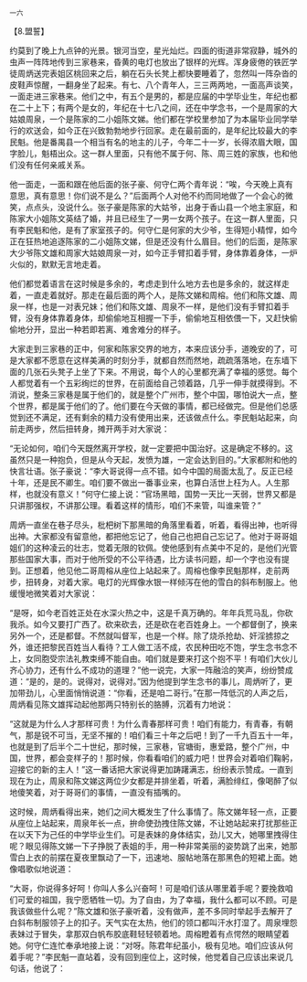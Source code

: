     一六 

   【8.盟誓】

   约莫到了晚上九点钟的光景。银河当空，星光灿烂。四面的街道非常寂静，城外的虫声一阵阵地传到三家巷来，昏黄的电灯也放出了银样的光辉。浑身疲倦的铁匠学徒周炳送完表姐区桃回来之后，躺在石头长凳上都快要睡着了，忽然叫一阵杂沓的皮鞋声惊醒，一翻身坐了起来。有七、八个青年人，三三两两地，一面高声谈笑，一面走进三家巷来。他们之中，有五个是男的，都是应届的中学毕业生，年纪也都在二十上下；有两个是女的，年纪在十七八之间，还在中学念书，一个是周家的大姑娘周泉，一个是陈家的二小姐陈文娣。他们都在学校里参加了为本届毕业同学举行的欢送会，如今正在兴致勃勃地步行回家。走在最前面的，是年纪比较最大的李民魁。他是番禺县一个相当有名的地主的儿子，今年二十一岁，长得浓眉大眼，国字脸儿，魁梧出众。这一群人里面，只有他不属于何、陈、周三姓的家族，也和他们没有任何亲戚关系。

   他一面走，一面和跟在他后面的张子豪、何守仁两个青年说：“唉，今天晚上真有意思，真有意思！你们说不是么？”后面两个人对他不约而同地做了一个会心的微笑，点点头，没说什么。张子豪是陈家的大姑爷，出身于香山县一个地主家庭，和陈家大小姐陈文英结了婚，并且已经生了一男一女两个孩子。在这一群人里面，只有李民魁和他，是有了家室孩子的。何守仁是何家的大少爷，生得短小精悍，如今正在狂热地追逐陈家的二小姐陈文娣，但是还没有什么眉目。他们的后面，是陈家大少爷陈文雄和周家大姑娘周泉一对，如今正手臂扣着手臂，身体靠着身体，一炉火似的，默默无言地走着。

   他们都觉着语言在这时候是多余的，考虑走到什么地方去也是多余的，就这样走着，一直走着就好。那走在最后面的两个人，是陈文娣和周榕。他们和陈文雄、周泉一样，也是一对表兄妹；他们和陈文雄、周泉不一样，是他们没有手臂扣着手臂，没有身体靠着身体，却偷偷地互相握一下手，偷偷地互相依偎一下，又赶快偷偷地分开，显出一种若即若离、难舍难分的样子。

   大家走到三家巷的正中，何家和陈家交界的地方，本来应该分手，道晚安的了，可是大家都不愿意在这样美满的时刻分手，就都自然而然地，疏疏落落地，在东墙下面的几张石头凳子上坐了下来。不用说，每个人的心里都充满了幸福的感觉。每个人都觉着有一个五彩绚烂的世界，在前面给自己领着路，几乎一伸手就摸得到。不消说，整条三家巷是属于他们的，就是整个广州市，整个中国，哪怕说大一点，整个世界，都是属于他们的了。他们要在今天做的事情，都已经做完。但是他们总感觉到还不满足，还有剩余的精力没有使用出来，还该做点什么。李民魁站起来，向前走两步，然后扭转身，摊开两手对大家说：

   “无论如何，咱们今天既然离开学校，就一定要把中国治好。这是确定不移的。这虽然只是一种抱负，但是从今天起，发愤为雄，一定会达到目的。”大家都附和他的快言壮语。张子豪说：“李大哥说得一点不错。如今中国的局面太乱了。反正已经十年，还是民不卿生。咱们要不做出一番事业来，也算白活世上枉为人。人生那样，也就没有意义！”何守仁接上说：“官场黑暗，国势一天比一天弱，世界又都是只讲那强权，不讲那公理。看着这样的情形，咱们不来管，叫谁来管？”

   周炳一直坐在巷子尽头，枇杷树下那黑暗的角落里看着，听着，看得出神，也听得出神。大家都没有留意他，都把他忘记了，他自己也把自己忘记了。他对于哥哥姐姐们的这种凌云的壮志，觉着无限的钦佩。使他感到有点美中不足的，是他们光管那些国家大事，而对于他所受的不公平待遇，比方读书问题，却一个字也没有提到。正想着，他见他二哥周榕从座位上站起来了。周榕也像李民魁那样，走前两步，扭转身，对着大家。电灯的光辉像水银一样倾泻在他的雪白的斜布制服上。他缓慢地微笑着对大家说：

   “是呀，如今老百姓正处在水深火热之中，这是千真万确的。年年兵荒马乱，你砍我杀。如今又要打广西了。砍来砍去，还是砍在老百姓身上。一个都督倒了，换来另外一个，还是都督。不然就叫督军，也是一个样。除了烧杀抢劫、奸淫掳掠之外，谁还把黎民百姓当人看待？工人做工活不成，农民种田吃不饱，学生念书念不上，女同胞受宗法礼教束缚不能自由。咱们就是要来打这个抱不平！有咱们大伙儿齐心协力，还有什么不成功的道理？”他一说完，大家一阵融洽的笑声，纷纷赞成道：“是的，是的。说得对，说得对。”因为他提到学生念书的事儿，周炳听了，更加带劲儿，心里面悄悄说道：“你看，还是咱二哥行。”在那一阵低沉的人声之后，周炳看见陈文雄挥动起他那两只特别长的胳膊，沉着有力地说：

   “这就是为什么人才那样可贵！为什么青春那样可贵！咱们有能力，有青春，有朝气，那是锐不可当，无坚不摧的！咱们看三十年之后吧！到了一千九百五十一年，也就是到了后半个二十世纪，那时候，三家巷，官塘街，惠爱路，整个广州，中国，世界，都会变样子的！那时候，你看看咱们的威力吧！世界会对着咱们鞠躬，迎接它的新的主人！”这一番话把大家说得更加踌躇满志，纷纷表示赞成。一直到现在为止，周泉和陈文娣这两位少女都是并排坐着，听着，满脸绯红，像喝醉了似地傻笑着，对于哥哥们的事情，一直没有插嘴的。

   这时候，周炳看得出来，她们之间大概发生了什么事情了。陈文娣年轻一点，正要从座位上站起来，周泉年长一点，拚命使劲拽住陈文娣，不让她站起来打扰那些正在以天下为己任的中学毕业生们。可是表妹的身体结实，劲儿又大，她哪里拽得住呢？眼见得陈文娣一下子挣脱了表姐的手，用一种非常美丽的姿势跳了出来，她那雪白上衣的前摆在夏夜里飘动了一下，迅速地、服帖地落在那黑色的短裙上面。她像唱歌似地说道：

   “大哥，你说得多好呵！你叫人多么兴奋呵！可是咱们该从哪里着手呢？要挽救咱们可爱的祖国，我宁愿牺牲一切。为了自由，为了幸福，我什么都可以不顾。可是我该做些什么呢？”陈文雄和张子豪听着，没有做声，差不多同时举起手去解开了白斜布制服领子上的扣子。天气实在太热，他们的领口都叫汗水打湿了。周泉埋怨表妹过于冒失，拿那双白帆布胶底鞋轻轻顿着地。周榕瞪着有点愕然的眼睛望着她。何守仁连忙奉承地接上说：“对呀。陈君年纪虽小，极有见地。咱们应该从何着手呢？”李民魁一直站着，没有回到座位上，这时候，他觉着自己应该出来说几句话，他说了：

